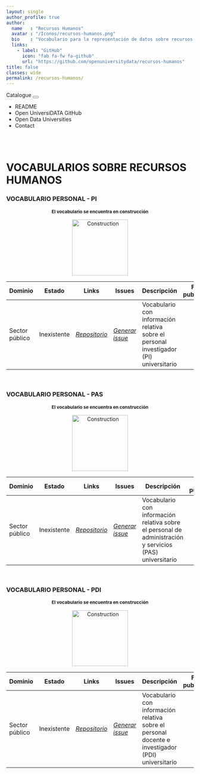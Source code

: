 ```yaml
---
layout: single
author_profile: true 
author:
  name   : "Recursos Humanos"
  avatar : "/Iconos/recursos-humanos.png"
  bio    : "Vocabulario para la representación de datos sobre recursos humanos."
  links:
    - label: "GitHub"
      icon: "fab fa-fw fa-github"
      url: "https://github.com/openuniversitydata/recursos-humanos"
title: false
classes: wide
permalink: /recursos-humanos/
---
```


<head>
	<style>	
	@media screen and (max-width: 760px) {
	td:nth-of-type(1):before { content: "Dominio"; }
	td:nth-of-type(2):before { content: "Estado"; }
	td:nth-of-type(3):before { content: "Links"; }	
	td:nth-of-type(4):before { content: "Issues"; }
	td:nth-of-type(5):before { content: "Descripción"; }	
	}
	</style>
	
  <link rel="stylesheet" href="https://maxcdn.bootstrapcdn.com/bootstrap/4.5.2/css/bootstrap.min.css">
  <script src="https://ajax.googleapis.com/ajax/libs/jquery/3.5.1/jquery.min.js"></script>
  <script src="https://cdnjs.cloudflare.com/ajax/libs/popper.js/1.16.0/umd/popper.min.js"></script>
  <script src="https://maxcdn.bootstrapcdn.com/bootstrap/4.5.2/js/bootstrap.min.js"></script>
<link rel="stylesheet" href="https://maxcdn.bootstrapcdn.com/bootstrap/4.0.0/css/bootstrap.min.css" integrity="sha384-Gn5384xqQ1aoWXA+058RXPxPg6fy4IWvTNh0E263XmFcJlSAwiGgFAW/dAiS6JXm" crossorigin="anonymous">
	
<link href="/CatalogoUniversiDATA/stylesheet.css" rel="stylesheet"/>
	 
 <div class="navMenu">   
    <nav class="navbar navbar-expand-lg navbar-light bg-light">
  <a class="navbar-brand" href="https://openuniversitydata.github.io/CatalogoUniversiDATA/" style="text-decoration: none;">Catalogue</a>
  <button class="navbar-toggler" type="button" data-toggle="collapse" data-target="#navbarResponsive" aria-controls="navbarResponsive" aria-expanded="false" aria-label="Toggle navigation">
    <span class="navbar-toggler-icon"></span>
  </button>

  <div class="collapse navbar-collapse" id="navbarResponsive">
    <ul class="navbar-nav mr-auto">
      <li class="nav-item">
        <a class="nav-link" href="https://github.com/openuniversitydata/recursos-humanos/blob/main/README.md" target="_blank" style="text-decoration: none;">README</a>
      </li>
      <li class="nav-item">
        <a class="nav-link" href="https://github.com/openuniversitydata/" target="_blank" style="text-decoration: none;">Open UniversiDATA GitHub</a>
      </li>
      <li class="nav-item">
        <a class="nav-link" href="https://openuniversitydata.github.io/UniversidadesAbiertas/" target="_blank" style="text-decoration: none;">Open Data Universities</a>
      </li>
      <li class="nav-item">
        <a class="nav-link" href="/CatalogoUniversiDATA/contact/" style="text-decoration: none;">Contact</a>
      </li>
    </ul>
  </div>
</nav>
<br><br>
</div>
</head>

<div id="bodyid">
  <link href="stylesheet.css" rel="stylesheet"/>
  <h1> VOCABULARIOS SOBRE RECURSOS HUMANOS </h1>
</div>

<p>

</p>

<div id="bodyid">
  <link href="stylesheet.css" rel="stylesheet"/>
  <h3> VOCABULARIO PERSONAL - PI </h3>
</div>

<p>

</p>

<h2 float="right" align="center" style="font-size: 0.75rem;"> El vocabulario se encuentra en construcción </h2>
<p float="right" align="center">   
<img src="/CatalogoUniversiDATA/Iconos/constrA.png" alt="Construction" width="150"/>
</p>
 
<table>
  <thead>
    <tr>
      <th>Dominio</th>
      <th>Estado</th>
      <th>Links</th>
      <th>Issues</th>
      <th>Descripción</th>
      <th>Fecha publicación</th>
      <th>Formatos</th>
      <th>Licencia</th>
      <th>Idiomas</th>
    </tr>
  </thead>
  <tbody>
    <tr>
      <td>Sector público</td>
      <td>Inexistente</td>
      <td>
        <em>
          <a href="https://github.com/openuniversitydata/recursos-humanos/tree/main/vocab-personal-PI" target="_blank">Repositorio</a>
        </em>
      </td>
      <td>
        <em>
          <a href="https://github.com/openuniversitydata/recursos-humanos/issues" target="_blank">Generar issue</a>
        </em>
      </td>
      <td>Vocabulario con información relativa sobre el personal investigador (PI) universitario</td>
      <td></td>
      <td></td>
      <td></td>
      <td>es</td>
    </tr>
  </tbody>
</table>

<br>

<div id="bodyid">
  <link href="stylesheet.css" rel="stylesheet"/>
  <h3> VOCABULARIO PERSONAL - PAS </h3>
</div>

<p>

</p>

<h2 float="right" align="center" style="font-size: 0.75rem;"> El vocabulario se encuentra en construcción </h2>
<p float="right" align="center">   
<img src="/CatalogoUniversiDATA/Iconos/constrA.png" alt="Construction" width="150"/>
</p>

<table>
  <thead>
    <tr>
      <th>Dominio</th>
      <th>Estado</th>
      <th>Links</th>
      <th>Issues</th>
      <th>Descripción</th>
      <th>Fecha publicación</th>
      <th>Formatos</th>
      <th>Licencia</th>
      <th>Idiomas</th>
    </tr>
  </thead>
  <tbody>
    <tr>
      <td>Sector público</td>
      <td>Inexistente</td>
      <td>
        <em>
          <a href="https://github.com/openuniversitydata/recursos-humanos/tree/main/vocab-personal-PAS" target="_blank">Repositorio</a>
        </em>
      </td>
      <td>
        <em>
          <a href="https://github.com/openuniversitydata/recursos-humanos/issues" target="_blank">Generar issue</a>
        </em>
      </td>
      <td>Vocabulario con información relativa sobre el personal de administración y servicios (PAS) universitario</td>
      <td></td>
      <td></td>
      <td></td>
      <td>es</td>
    </tr>
  </tbody>
</table>

<br>

<div id="bodyid">
  <link href="stylesheet.css" rel="stylesheet"/>
  <h3> VOCABULARIO PERSONAL - PDI </h3>
</div>

<p>

</p>

<h2 float="right" align="center" style="font-size: 0.75rem;"> El vocabulario se encuentra en construcción </h2>
<p float="right" align="center">   
<img src="/CatalogoUniversiDATA/Iconos/constrA.png" alt="Construction" width="150"/>
</p>

<table>
  <thead>
    <tr>
      <th>Dominio</th>
      <th>Estado</th>
      <th>Links</th>
      <th>Issues</th>
      <th>Descripción</th>
      <th>Fecha publicación</th>
      <th>Formatos</th>
      <th>Licencia</th>
      <th>Idiomas</th>
    </tr>
  </thead>
  <tbody>
    <tr>
      <td>Sector público</td>
      <td>Inexistente</td>
      <td>
        <em>
          <a href="https://github.com/openuniversitydata/recursos-humanos/tree/main/vocab-personal-PDI" target="_blank">Repositorio</a>
        </em>
      </td>
      <td>
        <em>
          <a href="https://github.com/openuniversitydata/recursos-humanos/issues" target="_blank">Generar issue</a>
        </em>
      </td>
      <td>Vocabulario con información relativa sobre el personal docente e investigador (PDI) universitario</td>
      <td></td>
      <td></td>
      <td></td>
      <td>es</td>
    </tr>
  </tbody>
</table>
